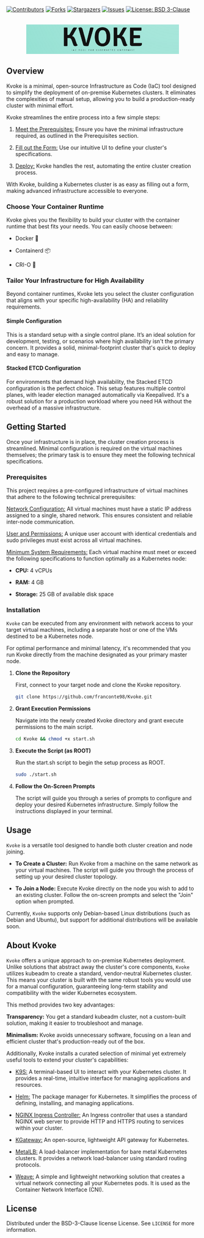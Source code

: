 <a id="readme-top"></a>

[![Contributors][contributors-shield]][contributors-url]
[![Forks][forks-shield]][forks-url]
[![Stargazers][stars-shield]][stars-url]
[![Issues][issues-shield]][issues-url]
[![License: BSD 3-Clause][license-shield]][license-url]

<br />
<div align="center">
  <a href="https://github.com/franconte98/Kvoke">
    <img src="Resources/Logo-Kvoke.png" alt="Logo" width="400">
  </a>
</div>

## Overview

Kvoke is a minimal, open-source Infrastructure as Code (IaC) tool designed to simplify the deployment of on-premise Kubernetes clusters. It eliminates the complexities of manual setup, allowing you to build a production-ready cluster with minimal effort.

Kvoke streamlines the entire process into a few simple steps:

1. <ins>Meet the Prerequisites:</ins> Ensure you have the minimal infrastructure required, as outlined in the Prerequisites section.

2. <ins>Fill out the Form:</ins> Use our intuitive UI to define your cluster's specifications.

3. <ins>Deploy:</ins> Kvoke handles the rest, automating the entire cluster creation process.

With Kvoke, building a Kubernetes cluster is as easy as filling out a form, making advanced infrastructure accessible to everyone.

### Choose Your Container Runtime

Kvoke gives you the flexibility to build your cluster with the container runtime that best fits your needs. You can easily choose between:

- Docker 🐳

- Containerd 📦

- CRI-O 🐧

### Tailor Your Infrastructure for High Availability

Beyond container runtimes, Kvoke lets you select the cluster configuration that aligns with your specific high-availability (HA) and reliability requirements.

#### Simple Configuration

This is a standard setup with a single control plane. It’s an ideal solution for development, testing, or scenarios where high availability isn't the primary concern. It provides a solid, minimal-footprint cluster that's quick to deploy and easy to manage.

#### Stacked ETCD Configuration

For environments that demand high availability, the Stacked ETCD configuration is the perfect choice. This setup features multiple control planes, with leader election managed automatically via Keepalived. It's a robust solution for a production workload where you need HA without the overhead of a massive infrastructure.

## Getting Started

Once your infrastructure is in place, the cluster creation process is streamlined. Minimal configuration is required on the virtual machines themselves; the primary task is to ensure they meet the following technical specifications.

### Prerequisites

This project requires a pre-configured infrastructure of virtual machines that adhere to the following technical prerequisites:

<ins>Network Configuration:</ins> All virtual machines must have a static IP address assigned to a single, shared network. This ensures consistent and reliable inter-node communication.

<ins>User and Permissions:</ins> A unique user account with identical credentials and sudo privileges must exist across all virtual machines.

<ins>Minimum System Requirements:</ins> Each virtual machine must meet or exceed the following specifications to function optimally as a Kubernetes node:

- <b>CPU:</b> 4 vCPUs

- <b>RAM:</b> 4 GB

- <b>Storage:</b> 25 GB of available disk space

### Installation

`Kvoke` can be executed from any environment with network access to your target virtual machines, including a separate host or one of the VMs destined to be a Kubernetes node.

For optimal performance and minimal latency, it's recommended that you run Kvoke directly from the machine designated as your primary master node.

1. <b>Clone the Repository</b>

   First, connect to your target node and clone the Kvoke repository.
   ```sh
   git clone https://github.com/franconte98/Kvoke.git
   ```
2. <b>Grant Execution Permissions</b>

   Navigate into the newly created Kvoke directory and grant execute permissions to the main script.
   ```sh
   cd Kvoke && chmod +x start.sh
   ```
3. <b>Execute the Script (as ROOT)</b>

   Run the start.sh script to begin the setup process as ROOT.
   ```sh
   sudo ./start.sh
   ```
4. <b>Follow the On-Screen Prompts</b>

   The script will guide you through a series of prompts to configure and deploy your desired Kubernetes infrastructure. Simply follow the instructions displayed in your terminal.

## Usage

`Kvoke` is a versatile tool designed to handle both cluster creation and node joining.

- <b>To Create a Cluster:</b> Run Kvoke from a machine on the same network as your virtual machines. The script will guide you through the process of setting up your desired cluster topology.

- <b>To Join a Node:</b> Execute Kvoke directly on the node you wish to add to an existing cluster. Follow the on-screen prompts and select the "Join" option when prompted.

Currently, `Kvoke` supports only Debian-based Linux distributions (such as Debian and Ubuntu), but support for additional distributions will be available soon.

## About Kvoke

`Kvoke` offers a unique approach to on-premise Kubernetes deployment. Unlike solutions that abstract away the cluster's core components, `Kvoke` utilizes kubeadm to create a standard, vendor-neutral Kubernetes cluster. This means your cluster is built with the same robust tools you would use for a manual configuration, guaranteeing long-term stability and compatibility with the wider Kubernetes ecosystem.

This method provides two key advantages:

<b>Transparency:</b> You get a standard kubeadm cluster, not a custom-built solution, making it easier to troubleshoot and manage.

<b>Minimalism:</b> Kvoke avoids unnecessary software, focusing on a lean and efficient cluster that's production-ready out of the box.

Additionally, Kvoke installs a curated selection of minimal yet extremely useful tools to extend your cluster's capabilities:

- <ins>K9S:</ins> A terminal-based UI to interact with your Kubernetes cluster. It provides a real-time, intuitive interface for managing applications and resources.

- <ins>Helm:</ins> The package manager for Kubernetes. It simplifies the process of defining, installing, and managing applications.

- <ins>NGINX Ingress Controller:</ins> An Ingress controller that uses a standard NGINX web server to provide HTTP and HTTPS routing to services within your cluster.

- <ins>KGateway:</ins> An open-source, lightweight API gateway for Kubernetes.

- <ins>MetalLB:</ins> A load-balancer implementation for bare metal Kubernetes clusters. It provides a network load-balancer using standard routing protocols.

- <ins>Weave:</ins> A simple and lightweight networking solution that creates a virtual network connecting all your Kubernetes pods. It is used as the Container Network Interface (CNI).

## License

Distributed under the BSD-3-Clause license License. See `LICENSE` for more information.

[contributors-shield]: https://img.shields.io/github/contributors/franconte98/Kvoke.svg?style=for-the-badge
[contributors-url]: https://github.com/franconte98/Kvoke/graphs/contributors
[forks-shield]: https://img.shields.io/github/forks/franconte98/Kvoke.svg?style=for-the-badge
[forks-url]: https://github.com/franconte98/Kvoke/forks
[stars-shield]: https://img.shields.io/github/stars/franconte98/Kvoke.svg?style=for-the-badge
[stars-url]: https://github.com/franconte98/Kvoke/stargazers
[issues-shield]: https://img.shields.io/github/issues/franconte98/Kvoke.svg?style=for-the-badge
[issues-url]: https://github.com/franconte98/Kvoke/issues
[license-shield]: https://img.shields.io/badge/License-BSD%203--Clause-blue.svg?style=for-the-badge
[license-url]: https://github.com/franconte98/Kvoke/blob/main/LICENSE
[product-screenshot]: images/screenshot.png